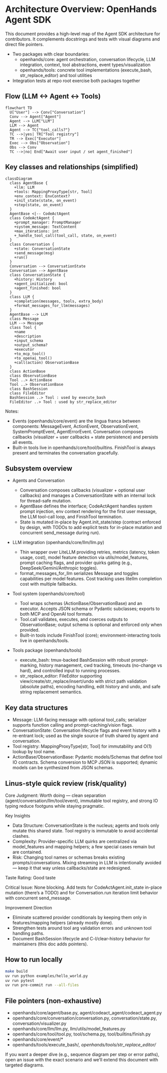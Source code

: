 # Architecture Overview: OpenHands Agent SDK

This document provides a high-level map of the Agent SDK architecture for contributors. It complements docstrings and tests with visual diagrams and direct file pointers.

- Two packages with clear boundaries:
  - openhands/core: agent orchestration, conversation lifecycle, LLM integration, context, tool abstractions, event types/visualization
  - openhands/tools: concrete tool implementations (execute_bash, str_replace_editor) and tool utilities
- Integration tests at repo root exercise both packages together

## Flow (LLM <-> Agent <-> Tools)

```mermaid
flowchart TD
  U["User"] --> Conv["Conversation"]
  Conv --> Agent["Agent"]
  Agent --> LLM["LLM"]
  LLM --> Agent
  Agent --> TC{"tool_calls?"}
  TC -->|yes| TR["Tool registry"]
  TR --> Exec["Executor"]
  Exec --> Obs["Observation"]
  Obs --> Conv
  TC -->|no| End["Await user input / set agent_finished"]
```

## Key classes and relationships (simplified)

```mermaid
classDiagram
  class AgentBase {
    +llm: LLM
    +tools: MappingProxyType[str, Tool]
    +env_context: EnvContext?
    +init_state(state, on_event)
    +step(state, on_event)
  }
  AgentBase <|-- CodeActAgent
  class CodeActAgent {
    +prompt_manager: PromptManager
    +system_message: TextContent
    +max_iterations: int
    +_handle_tool_call(tool_call, state, on_event)
  }
  class Conversation {
    +state: ConversationState
    +send_message(msg)
    +run()
  }
  Conversation --> ConversationState
  Conversation --> AgentBase
  class ConversationState {
    +history: History
    +agent_initialized: bool
    +agent_finished: bool
  }
  class LLM {
    +completion(messages, tools, extra_body)
    +format_messages_for_llm(messages)
  }
  AgentBase --> LLM
  class Message
  LLM --> Message
  class Tool {
    +name
    +description
    +input_schema
    +output_schema?
    +executor
    +to_mcp_tool()
    +to_openai_tool()
    +call(action) ObservationBase
  }
  class ActionBase
  class ObservationBase
  Tool ..> ActionBase
  Tool ..> ObservationBase
  class BashSession
  class FileEditor
  BashSession ..> Tool : used by execute_bash
  FileEditor ..> Tool : used by str_replace_editor
```

Notes:
- Events (openhands/core/event) are the lingua franca between components: MessageEvent, ActionEvent, ObservationEvent, SystemPromptEvent, AgentErrorEvent. Conversation composes callbacks (visualizer + user callbacks + state persistence) and persists all events.
- Built-in tools live in openhands/core/tool/builtins. FinishTool is always present and terminates the conversation gracefully.

## Subsystem overview

- Agents and Conversation
  - Conversation composes callbacks (visualizer + optional user callbacks) and manages a ConversationState with an internal lock for thread-safe mutation.
  - AgentBase defines the interface; CodeActAgent handles system prompt injection, env context rendering for the first user message, the LLM tool-call loop, and FinishTool termination.
  - State is mutated in-place by Agent.init_state/step (contract enforced by design, with TODOs to add explicit tests for in-place mutation and concurrent send_message during run).

- LLM integration (openhands/core/llm/llm.py)
  - Thin wrapper over LiteLLM providing retries, metrics (latency, token usage, cost), model feature detection via utils/model_features, prompt caching flags, and provider quirks gating (e.g., DeepSeek/Gemini/Anthropic toggles).
  - format_messages_for_llm serializes Message and toggles capabilities per model features. Cost tracking uses litellm completion cost with multiple fallbacks.

- Tool system (openhands/core/tool)
  - Tool wraps schemas (ActionBase/ObservationBase) and an executor. Accepts JSON schema or Pydantic subclasses; exports to both MCP and OpenAI tool formats.
  - Tool.call validates, executes, and coerces outputs to ObservationBase; output schema is optional and enforced only when provided.
  - Built-in tools include FinishTool (core); environment-interacting tools live in openhands/tools.

- Tools package (openhands/tools)
  - execute_bash: tmux-backed BashSession with robust prompt-marking, history management, cwd tracking, timeouts (no-change vs hard), and controlled input to running processes.
  - str_replace_editor: FileEditor supporting view/create/str_replace/insert/undo with strict path validation (absolute paths), encoding handling, edit history and undo, and safe string replacement semantics.

## Key data structures

- Message: LLM-facing message with optional tool_calls; serializer supports function calling and prompt-caching/vision flags.
- ConversationState: Conversation lifecycle flags and event history with a re-entrant lock; used as the single source of truth shared by agent and conversation.
- Tool registry: MappingProxyType[str, Tool] for immutability and O(1) lookup by tool name.
- ActionBase/ObservationBase: Pydantic models/Schemas that define tool IO contracts. Schema conversion to MCP JSON is supported; dynamic models can be synthesized from JSON schemas.

## Linus-style quick review (risk/quality)

Core Judgment: Worth doing — clean separation (agent/conversation/llm/tool/event), immutable tool registry, and strong IO typing reduce footguns while staying pragmatic.

Key Insights
- Data Structure: ConversationState is the nucleus; agents and tools only mutate this shared state. Tool registry is immutable to avoid accidental clashes.
- Complexity: Provider-specific LLM quirks are centralized via model_features and mapping helpers; a few special cases remain but are contained.
- Risk: Changing tool names or schemas breaks existing prompts/conversations. Mixing streaming in LLM is intentionally avoided — keep it that way unless callbacks/state are redesigned.

Taste Rating: Good taste

Critical Issue: None blocking. Add tests for CodeActAgent.init_state in-place mutation (there’s a TODO) and for Conversation.run iteration limit behavior with concurrent send_message.

Improvement Direction
- Eliminate scattered provider conditionals by keeping them only in features/mapping helpers (already mostly done).
- Strengthen tests around tool arg validation errors and unknown tool handling paths.
- Document BashSession lifecycle and C-l/clear-history behavior for maintainers (this doc adds pointers).

## How to run locally

```bash
make build
uv run python examples/hello_world.py
uv run pytest
uv run pre-commit run --all-files
```

## File pointers (non-exhaustive)

- openhands/core/agent/base.py, agent/codeact_agent/codeact_agent.py
- openhands/core/conversation/conversation.py, conversation/state.py, conversation/visualizer.py
- openhands/core/llm/llm.py, llm/utils/model_features.py
- openhands/core/tool/tool.py, tool/schema.py, tool/builtins/finish.py
- openhands/core/event/*
- openhands/tools/execute_bash/*, openhands/tools/str_replace_editor/*

If you want a deeper dive (e.g., sequence diagram per step or error paths), open an issue with the exact scenario and we’ll extend this document with targeted diagrams.
